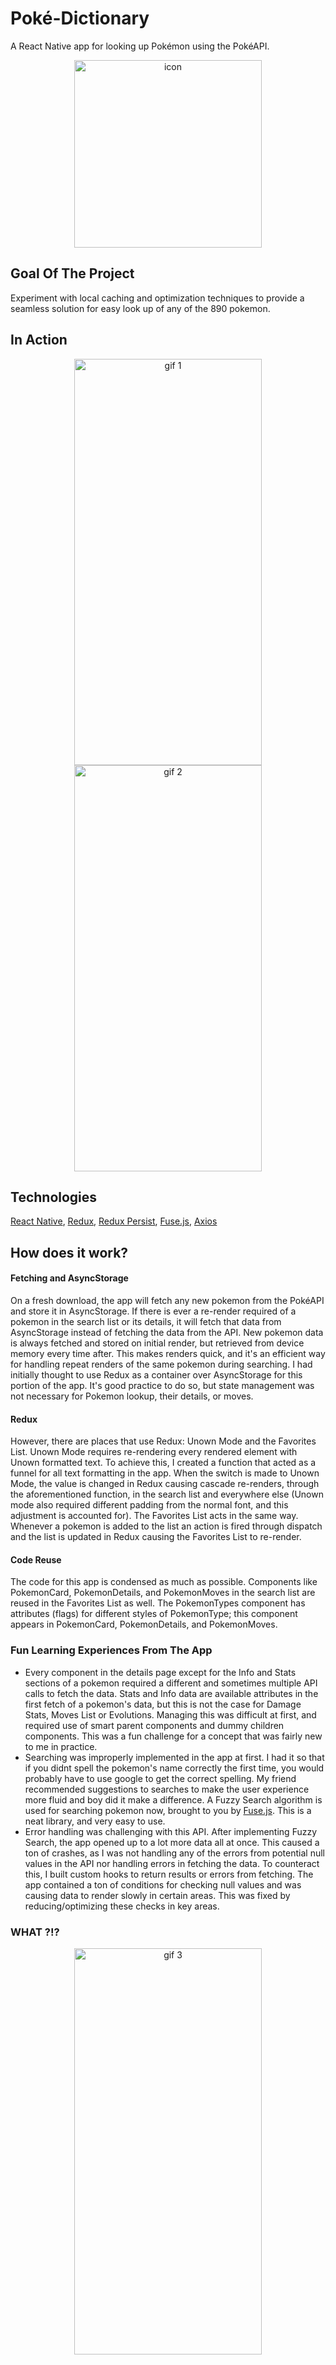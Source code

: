 # Poké-Dictionary
A React Native app for looking up Pokémon using the PokéAPI.

<p align="center">
  <img src="https://github.com/zrefai/Poke-Dictionary/blob/gh-pages/icon.png?raw=true" alt="icon" width="300" height="300">
</p>

## Goal Of The Project
Experiment with local caching and optimization techniques to provide a seamless solution for easy look up of any of the 890 pokemon. 

## In Action
<p align="center">
  <img src="https://github.com/zrefai/Poke-Dictionary/blob/gh-pages/myVideo5.gif?raw=true" alt="gif 1" width="300" height="650" style="margin:0px 5px">
  <img src="https://github.com/zrefai/Poke-Dictionary/blob/gh-pages/myVideo7.gif?raw=true" alt="gif 2" width="300" height="650" style="margin:0px 5px">
</p>


## Technologies 
[React Native](https://reactnative.dev/), [Redux](https://redux.js.org/), [Redux Persist](https://github.com/rt2zz/redux-persist), [Fuse.js](https://fusejs.io/), [Axios](https://github.com/axios/axios)

## How does it work?
#### Fetching and AsyncStorage
On a fresh download, the app will fetch any new pokemon from the PokéAPI and store it in AsyncStorage. If there is ever a re-render required of a pokemon in the search list or its details, it will fetch that data from AsyncStorage instead of fetching the data from the API. New pokemon data is always fetched and stored on initial render, but retrieved from device memory every time after. This makes renders quick, and it's an efficient way for handling repeat renders of the same pokemon during searching. I had initially thought to use Redux as a container over AsyncStorage for this portion of the app. It's good practice to do so, but state management was not necessary for Pokemon lookup, their details, or moves. 

#### Redux
However, there are places that use Redux: Unown Mode and the Favorites List. Unown Mode requires re-rendering every rendered element with Unown formatted text. To achieve this, I created a function that acted as a funnel for all text formatting in the app. When the switch is made to Unown Mode, the value is changed in Redux causing cascade re-renders, through the aforementioned function, in the search list and everywhere else (Unown mode also required different padding from the normal font, and this adjustment is accounted for). The Favorites List acts in the same way. Whenever a pokemon is added to the list an action is fired through dispatch and the list is updated in Redux causing the Favorites List to re-render.

#### Code Reuse
The code for this app is condensed as much as possible. Components like PokemonCard, PokemonDetails, and PokemonMoves in the search list are reused in the Favorites List as well. The PokemonTypes component has attributes (flags) for different styles of PokemonType; this component appears in PokemonCard, PokemonDetails, and PokemonMoves. 

### Fun Learning Experiences From The App
- Every component in the details page except for the Info and Stats sections of a pokemon required a different and sometimes multiple API calls to fetch the data. Stats and Info data are available attributes in the first fetch of a pokemon's data, but this is not the case for Damage Stats, Moves List or Evolutions. Managing this was difficult at first, and required use of smart parent components and dummy children components. This was a fun challenge for a concept that was fairly new to me in practice.
- Searching was improperly implemented in the app at first. I had it so that if you didnt spell the pokemon's name correctly the first time, you would probably have to use google to get the correct spelling. My friend recommended suggestions to searches to make the user experience more fluid and boy did it make a difference. A Fuzzy Search algorithm is used for searching pokemon now, brought to you by [Fuse.js](https://fusejs.io/). This is a neat library, and very easy to use.
- Error handling was challenging with this API. After implementing Fuzzy Search, the app opened up to a lot more data all at once. This caused a ton of crashes, as I was not handling any of the errors from potential null values in the API nor handling errors in fetching the data. To counteract this, I built custom hooks to return results or errors from fetching. The app contained a ton of conditions for checking null values and was causing data to render slowly in certain areas. This was fixed by reducing/optimizing these checks in key areas. 

### WHAT ?!?
<p align="center">
  <img src="https://github.com/zrefai/Poke-Dictionary/blob/gh-pages/myVideo8.gif?raw=true" alt="gif 3" width="300" height="650">
</p>
